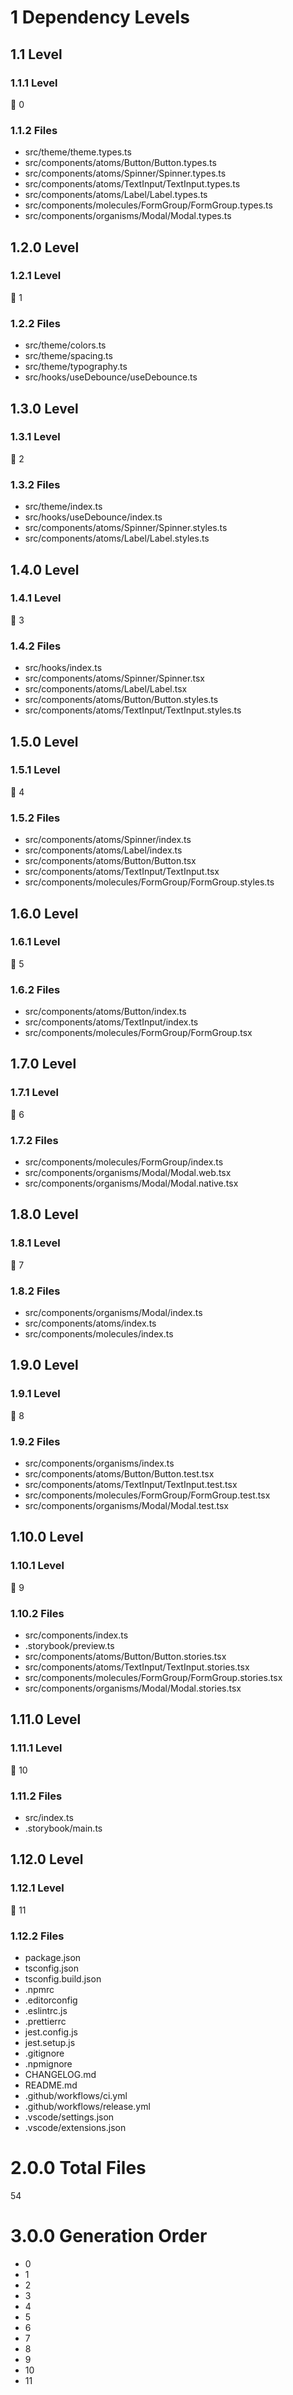 # 1 Dependency Levels

## 1.1 Level

### 1.1.1 Level

🔹 0

### 1.1.2 Files

- src/theme/theme.types.ts
- src/components/atoms/Button/Button.types.ts
- src/components/atoms/Spinner/Spinner.types.ts
- src/components/atoms/TextInput/TextInput.types.ts
- src/components/atoms/Label/Label.types.ts
- src/components/molecules/FormGroup/FormGroup.types.ts
- src/components/organisms/Modal/Modal.types.ts

## 1.2.0 Level

### 1.2.1 Level

🔹 1

### 1.2.2 Files

- src/theme/colors.ts
- src/theme/spacing.ts
- src/theme/typography.ts
- src/hooks/useDebounce/useDebounce.ts

## 1.3.0 Level

### 1.3.1 Level

🔹 2

### 1.3.2 Files

- src/theme/index.ts
- src/hooks/useDebounce/index.ts
- src/components/atoms/Spinner/Spinner.styles.ts
- src/components/atoms/Label/Label.styles.ts

## 1.4.0 Level

### 1.4.1 Level

🔹 3

### 1.4.2 Files

- src/hooks/index.ts
- src/components/atoms/Spinner/Spinner.tsx
- src/components/atoms/Label/Label.tsx
- src/components/atoms/Button/Button.styles.ts
- src/components/atoms/TextInput/TextInput.styles.ts

## 1.5.0 Level

### 1.5.1 Level

🔹 4

### 1.5.2 Files

- src/components/atoms/Spinner/index.ts
- src/components/atoms/Label/index.ts
- src/components/atoms/Button/Button.tsx
- src/components/atoms/TextInput/TextInput.tsx
- src/components/molecules/FormGroup/FormGroup.styles.ts

## 1.6.0 Level

### 1.6.1 Level

🔹 5

### 1.6.2 Files

- src/components/atoms/Button/index.ts
- src/components/atoms/TextInput/index.ts
- src/components/molecules/FormGroup/FormGroup.tsx

## 1.7.0 Level

### 1.7.1 Level

🔹 6

### 1.7.2 Files

- src/components/molecules/FormGroup/index.ts
- src/components/organisms/Modal/Modal.web.tsx
- src/components/organisms/Modal/Modal.native.tsx

## 1.8.0 Level

### 1.8.1 Level

🔹 7

### 1.8.2 Files

- src/components/organisms/Modal/index.ts
- src/components/atoms/index.ts
- src/components/molecules/index.ts

## 1.9.0 Level

### 1.9.1 Level

🔹 8

### 1.9.2 Files

- src/components/organisms/index.ts
- src/components/atoms/Button/Button.test.tsx
- src/components/atoms/TextInput/TextInput.test.tsx
- src/components/molecules/FormGroup/FormGroup.test.tsx
- src/components/organisms/Modal/Modal.test.tsx

## 1.10.0 Level

### 1.10.1 Level

🔹 9

### 1.10.2 Files

- src/components/index.ts
- .storybook/preview.ts
- src/components/atoms/Button/Button.stories.tsx
- src/components/atoms/TextInput/TextInput.stories.tsx
- src/components/molecules/FormGroup/FormGroup.stories.tsx
- src/components/organisms/Modal/Modal.stories.tsx

## 1.11.0 Level

### 1.11.1 Level

🔹 10

### 1.11.2 Files

- src/index.ts
- .storybook/main.ts

## 1.12.0 Level

### 1.12.1 Level

🔹 11

### 1.12.2 Files

- package.json
- tsconfig.json
- tsconfig.build.json
- .npmrc
- .editorconfig
- .eslintrc.js
- .prettierrc
- jest.config.js
- jest.setup.js
- .gitignore
- .npmignore
- CHANGELOG.md
- README.md
- .github/workflows/ci.yml
- .github/workflows/release.yml
- .vscode/settings.json
- .vscode/extensions.json

# 2.0.0 Total Files

54

# 3.0.0 Generation Order

- 0
- 1
- 2
- 3
- 4
- 5
- 6
- 7
- 8
- 9
- 10
- 11

